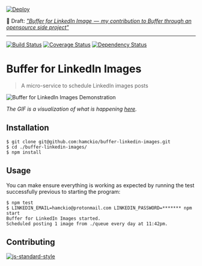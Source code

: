 [![Deploy](https://www.herokucdn.com/deploy/button.svg)](https://heroku.com/deploy)

:pencil: Draft: *["Buffer for LinkedIn Image  —  my contribution to Buffer through an opensource side project"](https://medium.com/@hamckio/buffer-for-linkedin-image-my-contribution-to-buffer-through-an-opensource-side-project-5df023503a0)*

---

[![Build Status](https://travis-ci.org/hamckio/buffer-linkedin-images.svg?branch=master)](https://travis-ci.org/hamckio/buffer-linkedin-images) 
[![Coverage Status](https://coveralls.io/repos/hamckio/buffer-linkedin-images/badge.svg?branch=master)](https://coveralls.io/r/hamckio/buffer-linkedin-images?branch=master) 
[![Dependency Status](https://gemnasium.com/hamckio/buffer-linkedin-images.svg)](https://gemnasium.com/hamckio/buffer-linkedin-images)

# Buffer for LinkedIn Images

> A micro-service to schedule LinkedIn images posts

![Buffer for LinkedIn Images Demonstration](https://s27.postimg.org/qprznhv83/ezgif_com_crop.gif)

*The GIF is a visualization of what is happening [here](https://github.com/hamckio/buffer-linkedin-images/blob/master/index.js#L29).*

## Installation

    $ git clone git@github.com:hamckio/buffer-linkedin-images.git
    $ cd ./buffer-linkedin-images/
    $ npm install
    
## Usage

You can make ensure everything is working as expected by running the test successfully previous to starting the program:
    
    $ npm test    
    $ LINKEDIN_EMAIL=hamckio@protonmail.com LINKEDIN_PASSWORD=******* npm start
    Buffer for LinkedIn Images started.
    Scheduled posting 1 image from ./queue every day at 11:42pm.    


## Contributing

[![js-standard-style](https://cdn.rawgit.com/feross/standard/master/badge.svg)](https://github.com/feross/standard)

